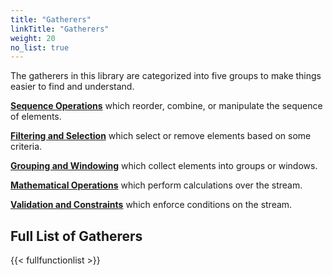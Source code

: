 ```yaml
---
title: "Gatherers"
linkTitle: "Gatherers"
weight: 20
no_list: true
---
```


The gatherers in this library are categorized into five groups to make things easier to find and understand.

**[Sequence Operations](/gatherers4j/gatherers/sequence-operations/)** which reorder, combine, or manipulate the sequence of elements.

**[Filtering and Selection](/gatherers4j/gatherers/filtering-and-selection/)** which select or remove elements based on some criteria.

**[Grouping and Windowing](/gatherers4j/gatherers/grouping-and-windowing/)** which collect elements into groups or windows.

**[Mathematical Operations](/gatherers4j/gatherers/mathematical/)** which perform calculations over the stream.

**[Validation and Constraints](/gatherers4j/gatherers/validation-and-constraints/)** which enforce conditions on the stream.

## Full List of Gatherers

{{< fullfunctionlist >}}